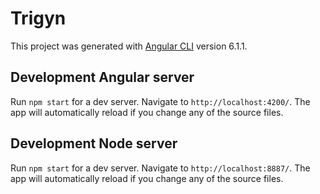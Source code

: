 # Trigyn

This project was generated with [Angular CLI](https://github.com/angular/angular-cli) version 6.1.1.

## Development Angular server

Run `npm start` for a dev server. Navigate to `http://localhost:4200/`. The app will automatically reload if you change any of the source files.

## Development Node server

Run `npm start` for a dev server. Navigate to `http://localhost:8887/`. The app will automatically reload if you change any of the source files.




